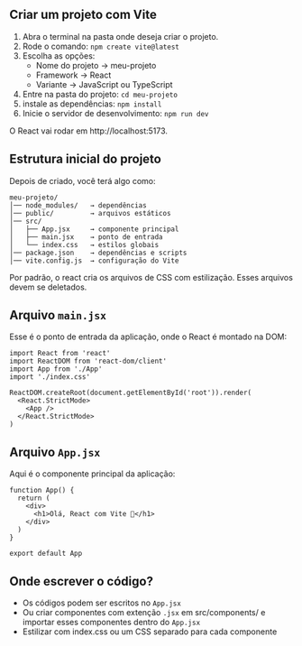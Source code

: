 ## Criar um projeto com Vite
1. Abra o terminal na pasta onde deseja criar o projeto.
2. Rode o comando: ``npm create vite@latest``
3. Escolha as opções:
    - Nome do projeto → meu-projeto
    - Framework → React
    - Variante → JavaScript ou TypeScript
4. Entre na pasta do projeto: ``cd meu-projeto``
5. instale as dependências: ``npm install``
6. Inicie o servidor de desenvolvimento: ``npm run dev``

O React vai rodar em http://localhost:5173.

## Estrutura inicial do projeto
Depois de criado, você terá algo como:
```
meu-projeto/
│── node_modules/   → dependências
│── public/         → arquivos estáticos
│── src/
│   ├── App.jsx     → componente principal
│   ├── main.jsx    → ponto de entrada
│   └── index.css   → estilos globais
│── package.json    → dependências e scripts
│── vite.config.js  → configuração do Vite
```
Por padrão, o react cria os arquivos de CSS com estilização. Esses arquivos devem se deletados.

## Arquivo ``main.jsx``
Esse é o ponto de entrada da aplicação, onde o React é montado na DOM:
```
import React from 'react'
import ReactDOM from 'react-dom/client'
import App from './App'
import './index.css'

ReactDOM.createRoot(document.getElementById('root')).render(
  <React.StrictMode>
    <App />
  </React.StrictMode>
)
```

## Arquivo ``App.jsx``
Aqui é o componente principal da aplicação:
```
function App() {
  return (
    <div>
      <h1>Olá, React com Vite 🚀</h1>
    </div>
  )
}

export default App
```

## Onde escrever o código?
- Os códigos podem ser escritos no ``App.jsx``
- Ou criar componentes com extenção ``.jsx`` em src/components/ e importar esses componentes dentro do ``App.jsx``
- Estilizar com index.css ou um CSS separado para cada componente